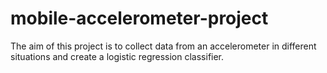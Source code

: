 # mobile-accelerometer-project
The aim of this project is to collect data from an accelerometer in different situations and create a logistic regression classifier.
